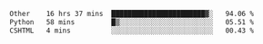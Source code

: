<!--START_SECTION:waka-->

```txt
Other    16 hrs 37 mins  ███████████████████████▓░   94.06 %
Python   58 mins         █▒░░░░░░░░░░░░░░░░░░░░░░░   05.51 %
CSHTML   4 mins          ░░░░░░░░░░░░░░░░░░░░░░░░░   00.43 %
```

<!--END_SECTION:waka--> 
 
